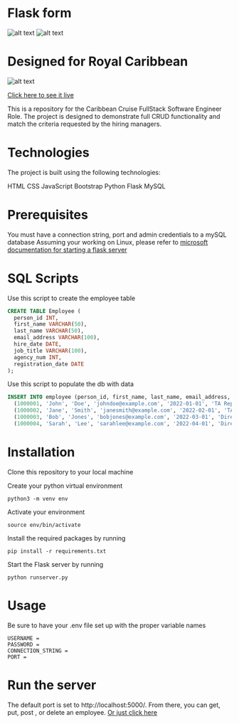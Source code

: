 # Flask form 

![alt text](https://i.imgur.com/Yu27QYo.png)
![alt text](https://i.imgur.com/dxQIqZd.png)


# Designed for Royal Caribbean 
![alt text](https://i.imgur.com/3sIY60W.png)


[Click here to see it live](http://54.91.159.223:5000/)


This is a repository for the Caribbean Cruise FullStack Software Engineer Role. The project is designed to demonstrate full CRUD functionality and match the criteria requested by the hiring managers.

# Technologies
The project is built using the following technologies:

HTML
CSS
JavaScript
Bootstrap
Python
Flask
MySQL

# Prerequisites
You must have a connection string, port and admin credentials to a mySQL database
Assuming your working on Linux, please refer to [microsoft documentation for starting a flask server](https://learn.microsoft.com/en-us/visualstudio/python/learn-flask-visual-studio-step-01-project-solution?view=vs-2022)

# SQL Scripts
Use this script to create the employee table
```SQL
CREATE TABLE Employee (
  person_id INT,
  first_name VARCHAR(50),
  last_name VARCHAR(50),
  email_address VARCHAR(100),
  hire_date DATE,
  job_title VARCHAR(100),
  agency_num INT,
  registration_date DATE
);
```

Use this script to populate the db with data
```SQL
INSERT INTO employee (person_id, first_name, last_name, email_address, hire_date, job_title, agency_num, registration_date) VALUES
  (1000001, 'John', 'Doe', 'johndoe@example.com', '2022-01-01', 'TA Rep A', 123, '2022-01-01'),
  (1000002, 'Jane', 'Smith', 'janesmith@example.com', '2022-02-01', 'TA Rep B', 456, '2022-02-01'),
  (1000003, 'Bob', 'Jones', 'bobjones@example.com', '2022-03-01', 'Direct Rep A', 789, '2022-03-01'),
  (1000004, 'Sarah', 'Lee', 'sarahlee@example.com', '2022-04-01', 'Direct Rep B', 101, '2022-04-01');

```

# Installation
Clone this repository to your local machine

Create your python virtual environment

```python3 -m venv env```

Activate your environment

```source env/bin/activate```


Install the required packages by running 

```pip install -r requirements.txt```


Start the Flask server by running 

```python runserver.py```


# Usage
Be sure to have your .env file set up with the proper variable names
```.env
USERNAME =
PASSWORD =
CONNECTION_STRING =
PORT =
```
# Run the server
The default port is set to http://localhost:5000/. 
From there, you can get, put, post , or delete an employee.
[Or just click here](http://54.91.159.223:5000/)
